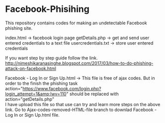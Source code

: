 # Facebook-Phisihing
This repository contains codes for making an undetectable Facebook phishing site.

index.html -> facebook login page 
getDetails.php -> get and send user entered credentials to a text file
usercredentials.txt -> store user entered credentials

If you want step by step guide follow the link.
http://nimeshikaranasinghe.blogspot.com/2017/03/how-to-do-phishing-attack-on-facebook.html

Facebook - Log In or Sign Up.html -> This file is free of ajax codes. But in order to the finish the phishing task   action="https://www.facebook.com/login.php?login_attempt=1&amp;lwv=110" should be replaced with action="getDetails.php"  
I have upload this file so that use can try and learn more steps on the above link.
Go to Ajax-codes-removed-HTML-file branch to downlad Facebook - Log In or Sign Up.html file.
